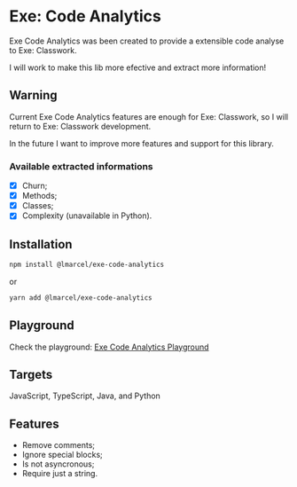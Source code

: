 # Exe: Code Analytics
Exe Code Analytics was been created to provide a extensible code analyse to Exe: Classwork.

I will work to make this lib more efective and extract more information!

## Warning
Current Exe Code Analytics features are enough for Exe: Classwork, so I will return to Exe: Classwork development. 

In the future I want to improve more features and support for this library.

### Available extracted informations

- [x] Churn;
- [x] Methods;
- [x] Classes;
- [x] Complexity (unavailable in Python).

## Installation
```bash
npm install @lmarcel/exe-code-analytics
```
or 
```bash
yarn add @lmarcel/exe-code-analytics
```

## Playground
Check the playground: [Exe Code Analytics Playground](https://exe-code-analytics-playground.vercel.app)


## Targets
JavaScript, TypeScript, Java, and Python

## Features

- Remove comments;
- Ignore special blocks;
- Is not asyncronous;
- Require just a string.